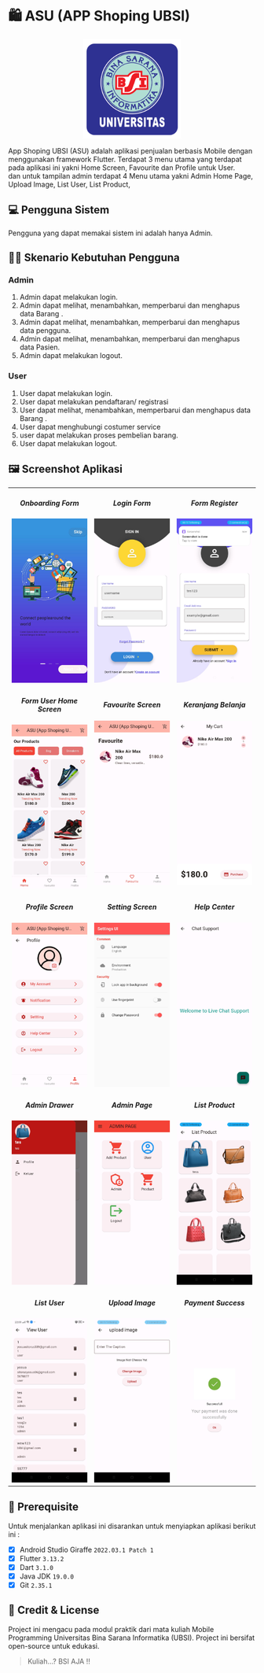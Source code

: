 # :shopping: ASU (APP Shoping UBSI)
<center>
  <img src="assets/img/logo_ubsi.png" width="200px"><br>
</center>

App Shoping UBSI (ASU) adalah aplikasi penjualan berbasis Mobile dengan menggunakan framework Flutter. Terdapat 3 menu utama yang terdapat pada aplikasi ini yakni Home Screen, Favourite dan Profile untuk User.
<br>
dan untuk tampilan admin terdapat 4 Menu utama yakni Admin Home Page, Upload Image, List User, List Product, 

## 💻 Pengguna Sistem
Pengguna yang dapat memakai sistem ini adalah hanya Admin.

## 👨‍💻 Skenario Kebutuhan Pengguna
### Admin
<ol>
  <li>Admin dapat melakukan login.</li>
  <li>Admin dapat melihat, menambahkan, memperbarui dan menghapus data Barang .</li>
  <li>Admin dapat melihat, menambahkan, memperbarui dan menghapus data pengguna.</li>
  <li>Admin dapat melihat, menambahkan, memperbarui dan menghapus data Pasien.</li>
  <li>Admin dapat melakukan logout.</li>
</ol>

### User
<ol>
  <li>User dapat melakukan login.</li>
  <li>User dapat melakukan pendaftaran/ registrasi </li>
  <li>User dapat melihat, menambahkan, memperbarui dan menghapus data Barang .</li>
  <li>User dapat menghubungi costumer service</li>
  <li>user dapat melakukan proses pembelian barang.</li>
  <li>User dapat melakukan logout.</li>
</ol>

## 🖼️ Screenshot Aplikasi
<table width="100%">
  <tbody>
    <tr>
    <td width="33%">
        <h5 style="text-align: center">Onboarding Form</h5>
        <img src="assets/img/onboarding.jpeg">
      </td>
      <td width="33%">
        <h5 style="text-align: center">Login Form</h5>
        <img src="assets/img/login_screen.jpeg"><br>
      </td>
      <td width="33%">
        <h5 style="text-align: center">Form Register</h5>
        <img src="assets/img/register_screen.jpeg">
      </td>  
    </tr>
    <tr>
      <td width="33%">
        <h5 style="text-align: center">Form User Home Screen</h5>
        <img src="assets/img/user_home_screen.jpeg">
      </td> 
      <td width="33%">
        <h5 style="text-align: center">Favourite Screen</h5>
        <img src="assets/img/favourite.jpeg">
      </td> 
      <td width="33%">
        <h5 style="text-align: center">Keranjang Belanja</h5>
        <img src="assets/img/cart_screen.jpeg">
      </td> 
    </tr>
    <tr>
    <td width="33%">
        <h5 style="text-align: center">Profile Screen</h5>
        <img src="assets/img/profile_screen.jpeg">
      </td> 
      <td width="33%">
        <h5 style="text-align: center">Setting Screen</h5>
        <img src="assets/img/setting_screen.jpeg">
      </td> 
      <td width="33%">
        <h5 style="text-align: center">Help Center</h5>
        <img src="assets/img/help_center.jpeg">
      </td> 
    </tr>
    <tr>
    <td width="33%">
        <h5 style="text-align: center">Admin Drawer</h5>
        <img src="assets/img/admin_drawer.jpeg">
      </td> 
      <td width="33%">
        <h5 style="text-align: center">Admin Page</h5>
        <img src="assets/img/admin_page.jpeg">
      </td> 
      <td width="33%">
        <h5 style="text-align: center">List Product</h5>
        <img src="assets/img/list_product.jpeg">
      </td> 
    </tr>
    <tr>
    <td width="33%">
        <h5 style="text-align: center">List User</h5>
        <img src="assets/img/list_user.jpeg">
      </td> 
      <td width="33%">
        <h5 style="text-align: center">Upload Image</h5>
        <img src="assets/img/upload_image.jpeg">
      </td> 
      <td width="33%">
        <h5 style="text-align: center">Payment Success</h5>
        <img src="assets/img/payment_success.jpeg">
      </td> 
    </tr>
  </tbody>
</table>

## 📝 Prerequisite
Untuk menjalankan aplikasi ini disarankan untuk menyiapkan aplikasi berikut ini :
  - [x] Android Studio Giraffe <code>2022.03.1 Patch 1</code>
  - [x] Flutter <code>3.13.2</code>
  - [x] Dart <code>3.1.0</code>
  - [x] Java JDK <code>19.0.0</code>
  - [x] Git <code>2.35.1</code>

## 📜 Credit & License
Project ini mengacu pada modul praktik dari mata kuliah Mobile Programming Universitas Bina Sarana Informatika (UBSI). Project ini bersifat open-source untuk edukasi.
<blockquote>Kuliah...? BSI AJA !!</blockquote>
